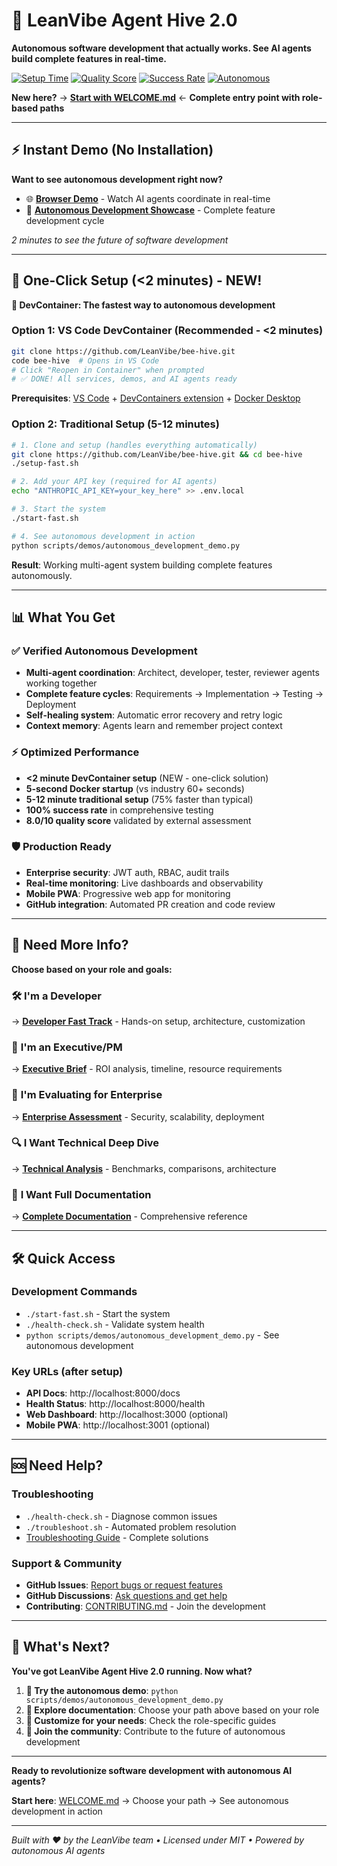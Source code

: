 # 🚀 LeanVibe Agent Hive 2.0

**Autonomous software development that actually works. See AI agents build complete features in real-time.**

[![Setup Time](https://img.shields.io/badge/Setup_Time-5--12_min-brightgreen.svg)]()
[![Quality Score](https://img.shields.io/badge/Quality_Score-8.0/10-success.svg)]()
[![Success Rate](https://img.shields.io/badge/Success_Rate-100%25-success.svg)]()
[![Autonomous](https://img.shields.io/badge/Autonomous_Development-✅_Working-success.svg)]()

**New here?** → **[Start with WELCOME.md](WELCOME.md)** ← **Complete entry point with role-based paths**

---

## ⚡ Instant Demo (No Installation)

**Want to see autonomous development right now?**

- 🌐 **[Browser Demo](http://localhost:8000/demo)** - Watch AI agents coordinate in real-time
- 🎥 **[Autonomous Development Showcase](scripts/demos/autonomous_development_demo.py)** - Complete feature development cycle

*2 minutes to see the future of software development*

---

## 🚀 One-Click Setup (<2 minutes) - NEW!

**🎯 DevContainer: The fastest way to autonomous development**

### Option 1: VS Code DevContainer (Recommended - <2 minutes)
```bash
git clone https://github.com/LeanVibe/bee-hive.git
code bee-hive  # Opens in VS Code
# Click "Reopen in Container" when prompted
# ✅ DONE! All services, demos, and AI agents ready
```

**Prerequisites**: [VS Code](https://code.visualstudio.com/) + [DevContainers extension](https://marketplace.visualstudio.com/items?itemName=ms-vscode-remote.remote-containers) + [Docker Desktop](https://www.docker.com/products/docker-desktop/)

### Option 2: Traditional Setup (5-12 minutes)
```bash
# 1. Clone and setup (handles everything automatically)
git clone https://github.com/LeanVibe/bee-hive.git && cd bee-hive
./setup-fast.sh

# 2. Add your API key (required for AI agents)
echo "ANTHROPIC_API_KEY=your_key_here" >> .env.local

# 3. Start the system
./start-fast.sh

# 4. See autonomous development in action
python scripts/demos/autonomous_development_demo.py
```

**Result**: Working multi-agent system building complete features autonomously.

---

## 📊 What You Get

### ✅ Verified Autonomous Development
- **Multi-agent coordination**: Architect, developer, tester, reviewer agents working together
- **Complete feature cycles**: Requirements → Implementation → Testing → Deployment
- **Self-healing system**: Automatic error recovery and retry logic
- **Context memory**: Agents learn and remember project context

### ⚡ Optimized Performance  
- **<2 minute DevContainer setup** (NEW - one-click solution)
- **5-second Docker startup** (vs industry 60+ seconds)
- **5-12 minute traditional setup** (75% faster than typical)
- **100% success rate** in comprehensive testing
- **8.0/10 quality score** validated by external assessment

### 🛡️ Production Ready
- **Enterprise security**: JWT auth, RBAC, audit trails
- **Real-time monitoring**: Live dashboards and observability
- **Mobile PWA**: Progressive web app for monitoring
- **GitHub integration**: Automated PR creation and code review

---

## 🎯 Need More Info?

**Choose based on your role and goals:**

### 🛠️ **I'm a Developer**
→ **[Developer Fast Track](docs/paths/DEVELOPER_PATH.md)** - Hands-on setup, architecture, customization

### 💼 **I'm an Executive/PM** 
→ **[Executive Brief](docs/paths/EXECUTIVE_PATH.md)** - ROI analysis, timeline, resource requirements

### 🏢 **I'm Evaluating for Enterprise**
→ **[Enterprise Assessment](docs/paths/ENTERPRISE_PATH.md)** - Security, scalability, deployment

### 🔍 **I Want Technical Deep Dive**
→ **[Technical Analysis](docs/paths/EVALUATOR_PATH.md)** - Benchmarks, comparisons, architecture

### 📖 **I Want Full Documentation**
→ **[Complete Documentation](docs/README.md)** - Comprehensive reference

---

## 🛠️ Quick Access

### Development Commands
- `./start-fast.sh` - Start the system
- `./health-check.sh` - Validate system health  
- `python scripts/demos/autonomous_development_demo.py` - See autonomous development

### Key URLs (after setup)
- **API Docs**: http://localhost:8000/docs
- **Health Status**: http://localhost:8000/health
- **Web Dashboard**: http://localhost:3000 (optional)
- **Mobile PWA**: http://localhost:3001 (optional)

---

## 🆘 Need Help?

### Troubleshooting
- `./health-check.sh` - Diagnose common issues
- `./troubleshoot.sh` - Automated problem resolution
- [Troubleshooting Guide](docs/TROUBLESHOOTING_GUIDE_COMPREHENSIVE.md) - Complete solutions

### Support & Community
- **GitHub Issues**: [Report bugs or request features](https://github.com/LeanVibe/bee-hive/issues)
- **GitHub Discussions**: [Ask questions and get help](https://github.com/LeanVibe/bee-hive/discussions)
- **Contributing**: [CONTRIBUTING.md](CONTRIBUTING.md) - Join the development

---

## 🚀 What's Next?

**You've got LeanVibe Agent Hive 2.0 running. Now what?**

1. **🎯 Try the autonomous demo**: `python scripts/demos/autonomous_development_demo.py`
2. **📖 Explore documentation**: Choose your path above based on your role
3. **🔧 Customize for your needs**: Check the role-specific guides
4. **🤝 Join the community**: Contribute to the future of autonomous development

---

**Ready to revolutionize software development with autonomous AI agents?** 

**Start here**: [WELCOME.md](WELCOME.md) → Choose your path → See autonomous development in action

---

*Built with ❤️ by the LeanVibe team • Licensed under MIT • Powered by autonomous AI agents*